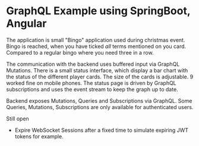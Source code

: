 # GraphQL Example using SpringBoot, Angular

The application is small "Bingo" application used during christmas event. Bingo is reached, when you have 
ticked *all* terms mentioned on you card. Compared to a regular bingo where you need three in a row.

The communication with the backend uses buffered input via GraphQL Mutations. There is a small status interface, which display a bar chart with the status of the different player cards.
The size of the cards is adjustable. 9 worked fine on mobile phones. The status page is driven by GraphQL subscriptions and uses the event stream 
to keep the graph up to date.

Backend exposes Mutations, Queries and Subscriptions via GraphQL. Some Queries, Mutations, Subscriptions are only available for authenticated users.

Still open
- Expire WebSocket Sessions after a fixed time to simulate expiring JWT tokens for example.
